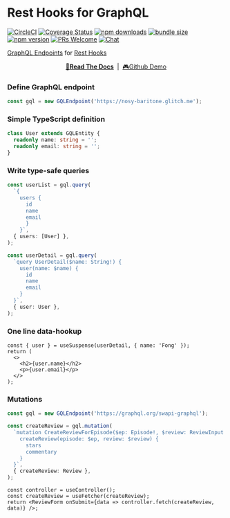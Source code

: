 # Rest Hooks for GraphQL

[![CircleCI](https://circleci.com/gh/data-client/rest-hooks/tree/master.svg?style=shield)](https://circleci.com/gh/data-client/rest-hooks)
[![Coverage Status](https://img.shields.io/codecov/c/gh/data-client/rest-hooks/master.svg?style=flat-square)](https://app.codecov.io/gh/data-client/rest-hooks?branch=master)
[![npm downloads](https://img.shields.io/npm/dm/@rest-hooks/graphql.svg?style=flat-square)](https://www.npmjs.com/package/@rest-hooks/graphql)
[![bundle size](https://img.shields.io/bundlephobia/minzip/@rest-hooks/graphql?style=flat-square)](https://bundlephobia.com/result?p=@rest-hooks/graphql)
[![npm version](https://img.shields.io/npm/v/@rest-hooks/graphql.svg?style=flat-square)](https://www.npmjs.com/package/@rest-hooks/graphql)
[![PRs Welcome](https://img.shields.io/badge/PRs-welcome-brightgreen.svg?style=flat-square)](http://makeapullrequest.com)
[![Chat](https://img.shields.io/discord/768254430381735967.svg?style=flat-square&colorB=758ED3)](https://discord.gg/35nb8Mz)

[GraphQL Endpoints](https://resthooks.io/graphql) for [Rest Hooks](https://resthooks.io)

<div align="center">

**[📖Read The Docs](https://resthooks.io/graphql)** &nbsp;|&nbsp; [🎮Github Demo](https://stackblitz.com/github/data-client/rest-hooks/tree/rest-hooks-site/examples/github-app?file=src%2Fresources%2FRepository.tsx)

</div>

### Define GraphQL endpoint

```typescript
const gql = new GQLEndpoint('https://nosy-baritone.glitch.me');
```

### Simple TypeScript definition

```typescript
class User extends GQLEntity {
  readonly name: string = '';
  readonly email: string = '';
}
```

### Write type-safe queries

```typescript
const userList = gql.query(
  `{
    users {
      id
      name
      email
      }
    }`,
  { users: [User] },
);

const userDetail = gql.query(
  `query UserDetail($name: String!) {
    user(name: $name) {
      id
      name
      email
    }
  }`,
  { user: User },
);
```

### One line data-hookup

```tsx
const { user } = useSuspense(userDetail, { name: 'Fong' });
return (
  <>
    <h2>{user.name}</h2>
    <p>{user.email}</p>
  </>
);
```

### Mutations

```ts
const gql = new GQLEndpoint('https://graphql.org/swapi-graphql');

const createReview = gql.mutation(
  `mutation CreateReviewForEpisode($ep: Episode!, $review: ReviewInput!) {
    createReview(episode: $ep, review: $review) {
      stars
      commentary
    }
  }`,
  { createReview: Review },
);
```

```tsx
const controller = useController();
const createReview = useFetcher(createReview);
return <ReviewForm onSubmit={data => controller.fetch(createReview, data)} />;
```
